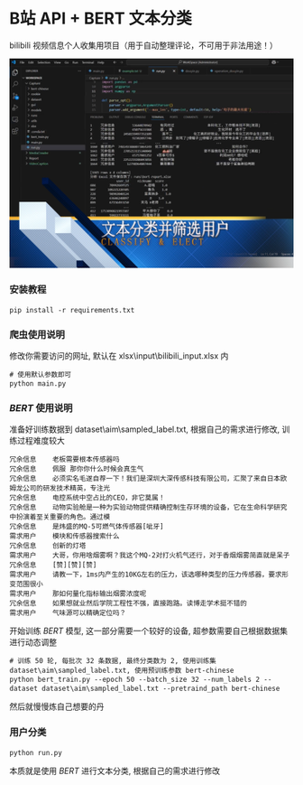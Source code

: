 # B站 API + BERT 文本分类
bilibili 视频信息个人收集用项目（用于自动整理评论，不可用于非法用途！）

![image](./static/bert.png)

### 安装教程

```
pip install -r requirements.txt
```

### 爬虫使用说明

修改你需要访问的网址, 默认在 xlsx\input\bilibili_input.xlsx 内

```
# 使用默认参数即可
python main.py
```

###  $` BERT `$  使用说明

准备好训练数据到 dataset\aim\sampled_label.txt, 根据自己的需求进行修改, 训练过程难度较大

```
冗余信息	老板需要根本传感器吗
冗余信息	佩服 那你你什么时候会真生气
冗余信息	必须实名毛遂自荐一下！我们是深圳大深传感科技有限公司，汇聚了来自日本欧姆龙公司的研发技术精英，专注光
冗余信息	电控系统中空占比的CEO，非它莫属！
冗余信息	动物实验舱是一种为实验动物提供精确控制生存环境的设备，它在生命科学研究中扮演着至关重要的角色。通过模
冗余信息	是炜盛的MQ-5可燃气体传感器[呲牙]
需求用户	模块和传感器搜索什么
冗余信息	创新的灯塔
需求用户	大哥，你用啥烟雾啊？我这个MQ-2对打火机气还行，对于香烟烟雾简直就是呆子
冗余信息	[赞][赞][赞]
需求用户	请教一下，1ms内产生的10KG左右的压力，该选哪种类型的压力传感器，要求形变范围很小
需求用户	那如何量化指标输出烟雾浓度呢
冗余信息	如果想就业然后学院工程性不强，直接跑路。读博走学术挺不错的
需求用户	气味源可以精确定位吗？
```

开始训练 $` BERT `$ 模型, 这一部分需要一个较好的设备, 超参数需要自己根据数据集进行动态调整

```
# 训练 50 轮, 每批次 32 条数据, 最终分类数为 2, 使用训练集 dataset\aim\sampled_label.txt, 使用预训练参数 bert-chinese
python bert_train.py --epoch 50 --batch_size 32 --num_labels 2 --dataset dataset\aim\sampled_label.txt --pretraind_path bert-chinese
```

然后就慢慢炼自己想要的丹

### 用户分类

```
python run.py
```

本质就是使用 $` BERT `$ 进行文本分类, 根据自己的需求进行修改
